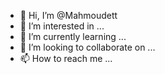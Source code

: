 - 👋 Hi, I’m @Mahmoudett
- 👀 I’m interested in ...
- 🌱 I’m currently learning ...
- 💞️ I’m looking to collaborate on ...
- 📫 How to reach me ...

<!---
Mahmoudett/Mahmoudett is a ✨ special ✨ repository because its `README.md` (this file) appears on your GitHub profile.
You can click the Preview link to take a look at your changes.
--->
